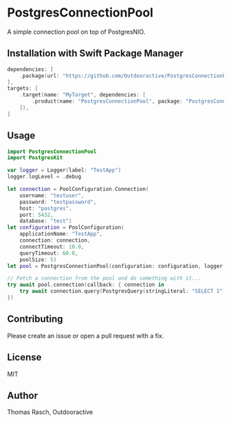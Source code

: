 # PostgresConnectionPool

A simple connection pool on top of PostgresNIO.

## Installation with Swift Package Manager

```swift
dependencies: [
    .package(url: "https://github.com/Outdooractive/PostgresConnectionPool.git", from: "0.1.0"),
],
targets: [
    .target(name: "MyTarget", dependencies: [
        .product(name: "PostgresConnectionPool", package: "PostgresConnectionPool"),
    ]),
]
```

## Usage

``` swift
import PostgresConnectionPool
import PostgresKit

var logger = Logger(label: "TestApp")
logger.logLevel = .debug

let connection = PoolConfiguration.Connection(
    username: "testuser",
    password: "testpassword",
    host: "postgres",
    port: 5432,
    database: "test")
let configuration = PoolConfiguration(
    applicationName: "TestApp",
    connection: connection,
    connectTimeout: 10.0,
    queryTimeout: 60.0,
    poolSize: 5)
let pool = PostgresConnectionPool(configuration: configuration, logger: logger)

// Fetch a connection from the pool and do something with it...
try await pool.connection(callback: { connection in
    try await connection.query(PostgresQuery(stringLiteral: "SELECT 1"), logger: logger)
})
```

## Contributing

Please create an issue or open a pull request with a fix.

## License

MIT

## Author

Thomas Rasch, Outdooractive
